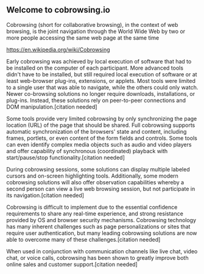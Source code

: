 ## Welcome to cobrowsing.io

Cobrowsing (short for collaborative browsing), in the context of web browsing, is the joint navigation through the World Wide Web by two or more people accessing the same web page at the same time

https://en.wikipedia.org/wiki/Cobrowsing


Early cobrowsing was achieved by local execution of software that had to be installed on the computer of each participant. More advanced tools didn't have to be installed, but still required local execution of software or at least web-browser plug-ins, extensions, or applets. Most tools were limited to a single user that was able to navigate, while the others could only watch. Newer co-browsing solutions no longer require downloads, installations, or plug-ins. Instead, these solutions rely on peer-to-peer connections and DOM manipulation.[citation needed]

Some tools provide very limited cobrowsing by only synchronizing the page location (URL) of the page that should be shared. Full cobrowsing supports automatic synchronization of the browsers' state and content, including frames, portlets, or even content of the form fields and controls. Some tools can even identify complex media objects such as audio and video players and offer capability of synchronous (coordinated) playback with start/pause/stop functionality.[citation needed]

During cobrowsing sessions, some solutions can display multiple labeled cursors and on-screen highlighting tools. Additionally, some modern cobrowsing solutions will also offer observation capabilities whereby a second person can view a live web browsing session, but not participate in its navigation.[citation needed]

Cobrowsing is difficult to implement due to the essential confidence requirements to share any real-time experience, and strong resistance provided by OS and browser security mechanisms. Cobrowsing technology has many inherent challenges such as page personalizations or sites that require user authentication, but many leading cobrowsing solutions are now able to overcome many of these challenges.[citation needed]

When used in conjunction with communication channels like live chat, video chat, or voice calls, cobrowsing has been shown to greatly improve both online sales and customer support.[citation needed] 
